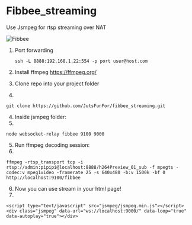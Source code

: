 # Fibbee_streaming
Use Jsmpeg for rtsp streaming over NAT

![Fibbee](https://user-images.githubusercontent.com/43553016/188693618-7805b4e4-e52c-44bc-a2b9-b0467f5a7d4b.png)


1) Port forwarding

     `ssh -L 8888:192.168.1.22:554 -p port user@host.com`

2) Install ffmpeg https://ffmpeg.org/


3) Clone repo into your project folder
4) 
`git clone https://github.com/JutsFunFor/fibbee_streaming.git`

4) Inside jsmpeg folder:
5) 
`node websocket-relay fibbee 9100 9000`

5) Run ffmpeg decoding session:
6) 
`ffmpeg -rtsp_transport tcp -i rtsp://admin:pipipi@localhost:8888/h264Preview_01_sub
-f mpegts -codec:v mpeg1video -framerate 25
-s 640x480 -b:v 1500k -bf 0 http://localhost:9100/fibbee`

6) Now you can use stream in your html page!
7) 
`<script type="text/javascript" src="jsmpeg/jsmpeg.min.js"></script>`
 `<div class="jsmpeg" data-url="ws://localhost:9000/" data-loop="true" data-autoplay="true"></div>`

